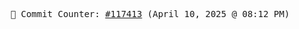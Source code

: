 <p align="center">
    <samp>
        📮 Commit Counter: <a href="https://github.com/Javascript-void0/Javascript-void0/commits/main">#117413</a> (April 10, 2025 @ 08:12 PM)
    </samp>
</p>